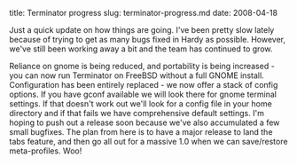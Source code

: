 title: Terminator progress
slug: terminator-progress.md
date: 2008-04-18


Just a quick update on how things are going.
I've been pretty slow lately because of trying to get as many bugs fixed in Hardy as possible.
However, we've still been working away a bit and the team has continued to grow.

Reliance on gnome is being reduced, and portability is being increased - you can now run Terminator on FreeBSD without a full GNOME install.
Configuration has been entirely replaced - we now offer a stack of config options. If you have gconf available we will look there for gnome terminal settings. If that doesn't work out we'll look for a config file in your home directory and if that fails we have comprehensive default settings.
I'm hoping to push out a release soon because we've also accumulated a few small bugfixes.
The plan from here is to have a major release to land the tabs feature, and then go all out for a massive 1.0 when we can save/restore meta-profiles.
Woo!